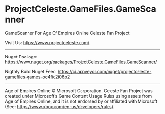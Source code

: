 ﻿# ProjectCeleste.GameFiles.GameScanner

GameScanner For Age Of Empires Online Celeste Fan Project
		
Visit Us: https://www.projectceleste.com/
		
-------------------------------------------------------------------------------

Nuget Package: https://www.nuget.org/packages/ProjectCeleste.GameFiles.GameScanner/

Nigthly Build Nuget Feed: https://ci.appveyor.com/nuget/projectceleste-gamefiles-games-oc4fiq2i06p2

-------------------------------------------------------------------------------

Age of Empires Online © Microsoft Corporation. Celeste Fan Project was created under Microsoft's Game Content Usage Rules using assets from Age of Empires Online, and it is not endorsed by or affiliated with Microsoft (See: https://www.xbox.com/en-us/developers/rules).